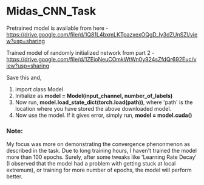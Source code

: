 # Midas_CNN_Task
Pretrained model is available from here - https://drive.google.com/file/d/1Q81L4bxmLKTpazxexOQgD_ly3dZUnSZl/view?usp=sharing

Trained model of randomly initialized network from part 2 - https://drive.google.com/file/d/1ZEioNeuCOmkWtWn0y924sZfdQr692Euc/view?usp=sharing



Save this and, 
1. import class Model
2. Initialize as **model = Model(input_channel, number_of_labels)** 
3. Now run, **model.load_state_dict(torch.load(path))**, where 'path' is the location where you have stored the above downloaded model.
4. Now use the model. If it gives error, simply run, **model = model.cuda()**


### Note:
My focus was more on demonstrating the convergence phenonmenon as described in the task. Due to long training hours, I haven't trained the model more than 100 epochs. Surely, after some tweaks like 'Learning Rate Decay' (I observed that the model had a problem with getting stuck at local extremum), or training for more number of epochs, the model will perform better.
